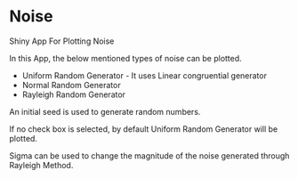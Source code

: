 Noise
=====

Shiny App For Plotting Noise

In this App, the below mentioned types of noise can be plotted.

* Uniform Random Generator - It uses Linear congruential generator
* Normal Random Generator
* Rayleigh Random Generator

An initial seed is used to generate random numbers.

If no check box is selected, by default Uniform Random Generator 
will be plotted.

Sigma can be used to change the magnitude of the noise 
generated through Rayleigh Method.


